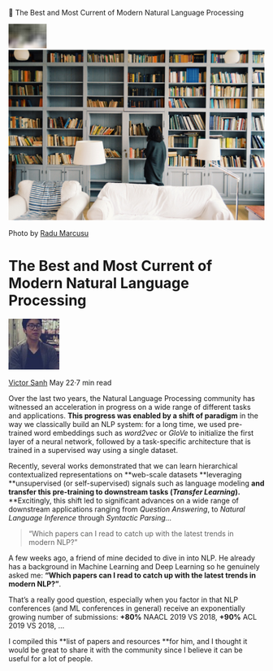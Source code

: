 🌻 The Best and Most Current of Modern Natural Language Processing

![](../_resources/3c377d5a499fbeef318e33fb15e7f062.png)![1*oFSvYTAQb1Ph7yVSzQPZVw.jpeg](../_resources/8f53950cd2c6e22bfe5f7c34a2357b74.jpg)

Photo by [Radu Marcusu](https://unsplash.com/photos/mbKApJz6RSU?utm_source=unsplash&utm_medium=referral&utm_content=creditCopyText)

# The Best and Most Current of Modern Natural Language Processing

[![1*B7nlYIcekg6888ELOzSFnQ.jpeg](../_resources/1063aee35c76f4f0adbf9db94ffcebae.jpg)](https://medium.com/@victorsanh?source=post_header_lockup)

[Victor Sanh](https://medium.com/@victorsanh)
May 22·7 min read

Over the last two years, the Natural Language Processing community has witnessed an acceleration in progress on a wide range of different tasks and applications. **This progress was enabled by a shift of paradigm** in the way we classically build an NLP system: for a long time, we used pre-trained word embeddings such as *word2vec* or *GloVe* to initialize the first layer of a neural network, followed by a task-specific architecture that is trained in a supervised way using a single dataset.

Recently, several works demonstrated that we can learn hierarchical contextualized representations on **web-scale datasets **leveraging **unsupervised (or self-supervised) signals such as language modeling **and transfer this pre-training to downstream tasks (*Transfer Learning*).**  **Excitingly, this shift led to significant advances on a wide range of downstream applications ranging from *Question Answering*, to *Natural Language Inference* through *Syntactic Parsing…*

> “Which papers can I read to catch up with the latest trends in modern NLP?”

A few weeks ago, a friend of mine decided to dive in into NLP. He already has a background in Machine Learning and Deep Learning so he genuinely asked me: **“Which papers can I read to catch up with the latest trends in modern NLP?”**. ‍‍

That’s a really good question, especially when you factor in that NLP conferences (and ML conferences in general) receive an exponentially growing number of submissions: **+80%** NAACL 2019 VS 2018, **+90%** ACL 2019 VS 2018, …

I compiled this **list of papers and resources **for him, and I thought it would be great to share it with the community since I believe it can be useful for a lot of people.